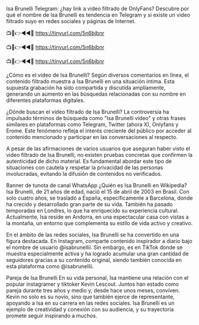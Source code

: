 Isa Brunelli Telegram: ¿hay link a video filtrado de OnlyFans?
Descubre por qué el nombre de Isa Brunelli es tendencia en Telegram y si existe un video filtrado suyo en redes sociales y páginas de Internet.


📺📱👉◄◄🔴  https://tinyurl.com/5n6bjbnr

📺📱👉◄◄🔴  https://tinyurl.com/5n6bjbnr

📺📱👉◄◄🔴  https://tinyurl.com/5n6bjbnr


¿Cómo es el video de Isa Brunelli?
Según diversos comentarios en línea, el contenido filtrado muestra a Isa Brunelli en una situación íntima. Esta supuesta grabación ha sido compartida y discutida ampliamente, generando un aumento en las búsquedas relacionadas con su nombre en diferentes plataformas digitales.


¿Dónde buscan el video filtrado de Isa Brunelli?
La controversia ha impulsado términos de búsqueda como "Isa Brunelli video" y otras frases similares en plataformas como Telegram, Twitter (ahora X), Onlyfans y Erome. Este fenómeno refleja el interés creciente del público por acceder al contenido mencionado y participar en las conversaciones al respecto.


A pesar de las afirmaciones de varios usuarios que aseguran haber visto el video filtrado de Isa Brunelli, no existen pruebas concretas que confirmen la autenticidad de dicho material. Es fundamental abordar este tipo de situaciones con cautela y respetar la privacidad de las personas involucradas, evitando la difusión de contenidos no verificados.

Banner de tunota de canal WhatsApp
¿Quién es Isa Brunelli en Wikipedia?
Isa Brunelli, de 21 años de edad, nació el 15 de abril de 2003 en Brasil. Con solo cuatro años, se trasladó a España, específicamente a Barcelona, ​​donde ha crecido y desarrollado gran parte de su vida. También ha pasado temporadas en Londres, lo que ha enriquecido su experiencia cultural. Actualmente, Isa reside en Andorra, en una espectacular casa con vistas a la montaña, un entorno que complementa su estilo de vida activo y creativo.

En el ámbito de las redes sociales, Isa Brunelli se ha convertido en una figura destacada. En Instagram, comparte contenido inspirador a diario bajo el nombre de usuario @isabrunellii. Sin embargo, es en TikTok donde se muestra especialmente activa y ha logrado acumular una gran cantidad de seguidores gracias a su contenido original, siendo también conocida en esta plataforma como @isabrunellii.


Pareja de Isa Brunelli
En su vida personal, Isa mantiene una relación con el popular instagramer y tiktoker Kevin Lescout. Juntos han estado como pareja durante tres años y medio y, desde hace unos meses, conviven. Kevin no solo es su novio, sino que también ejerce de representante, apoyando a Isa en su carrera en las redes sociales. Isa Brunelli es un ejemplo de creatividad y conexión con su audiencia, y su trayectoria promete seguir inspirando a muchos.

